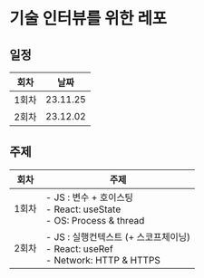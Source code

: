 # 기술 인터뷰를 위한 레포

## 일정

| 회차  | 날짜     |
| ----- | -------- |
| 1회차 | 23.11.25 |
| 2회차 | 23.12.02 |

## 주제
|회차|주제|
|---|---|
|1회차|- JS : 변수 + 호이스팅<br> - React: useState<br> - OS: Process & thread|
|2회차|- JS : 실행컨텍스트 (+ 스코프체이닝)<br> - React: useRef<br> - Network: HTTP & HTTPS|
